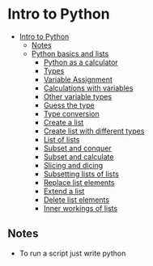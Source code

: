 # Intro to Python

<!-- TOC -->
* [Intro to Python](#intro-to-python)
  * [Notes](#notes)
  * [Python basics and lists](#python-basics-and-lists)
    * [Python as a calculator](#python-as-a-calculator)
    * [Types](#types)
    * [Variable Assignment](#variable-assignment)
    * [Calculations with variables](#calculations-with-variables)
    * [Other variable types](#other-variable-types)
    * [Guess the type](#guess-the-type)
    * [Type conversion](#type-conversion)
    * [Create a list](#create-a-list)
    * [Create list with different types](#create-list-with-different-types)
    * [List of lists](#list-of-lists)
    * [Subset and conquer](#subset-and-conquer)
    * [Subset and calculate](#subset-and-calculate)
    * [Slicing and dicing](#slicing-and-dicing)
    * [Subsetting lists of lists](#subsetting-lists-of-lists)
    * [Replace list elements](#replace-list-elements)
    * [Extend a list](#extend-a-list)
    * [Delete list elements](#delete-list-elements)
    * [Inner workings of lists](#inner-workings-of-lists)
<!-- TOC -->

## Notes

- To run a script just write python <script>.py
- Use `print()` to generate output from script
- To add comments to your Python script, you can use the # tag. These comments are not run as Python code, so they will not influence your result. As an example, take the comment in the editor, # Division; it is completely ignored during execution.
- You can check the type with `type(<variable>)`

## Python basics and lists

### Python as a calculator

Python is perfectly suited to do basic calculations. Apart from addition, subtraction, multiplication and division, there is also support for more advanced operations such as:

- Exponentiation: `**`. This operator raises the number to its left to the power of the number to its right. For example `4**2` will give `16`.
- Modulo: `%`. This operator returns the remainder of the division of the number to the left by the number on its right. For example `18 % 7` equals `4`.

### Types

- str
- float
- int
- bool

### Variable Assignment

In Python, a variable allows you to refer to a value with a name. To create a variable use `=`, like this example:

`x = 5`

You can now use the name of this variable, `x`, instead of the actual value, `5`.

Remember, `=` in Python means assignment, it doesn't test equality!

### Calculations with variables

Remember how you calculated the money you ended up with after 7 years of investing $100? You did something like this:

`100 * 1.1 ** 7`

Instead of calculating with the actual values, you can use variables instead. The `savings` variable you've created in the previous exercise represents the $100 you started with. It's up to you to create a new variable to represent `1.1` and then redo the calculations!

### Other variable types

In the previous exercise, you worked with two Python data types:

- int, or integer: a number without a fractional part. savings, with the value 100, is an example of an integer.
- float, or floating point: a number that has both an integer and fractional part, separated by a point. growth_multiplier, with the value 1.1, is an example of a float.

Next to numerical data types, there are two other very common data types:

- str, or string: a type to represent text. You can use single or double quotes to build a string.
- bool, or boolean: a type to represent logical values. Can only be True or False (the capitalization is important!).

### Guess the type

To find out the type of a value or a variable that refers to that value, you can use the `type()` function. Suppose you've defined a variable `a`, but you forgot the type of this variable. To determine the type of `a`, simply execute:

`type(a)`

We already went ahead and created three variables: `a`, `b` and `c`. You can use the IPython shell to discover their type. Which of the following options is correct?

### Type conversion
Using the `+` operator to paste together two strings can be very useful in building custom messages.

Suppose, for example, that you've calculated the return of your investment and want to summarize the results in a string. Assuming the integer savings and float result are defined, you can try something like this:

`print("I started with $" + savings + " and now have $" + result + ". Awesome!")`

This will not work, though, as you cannot simply sum strings and integers/floats.

To fix the error, you'll need to explicitly convert the types of your variables. More specifically, you'll need `str()`, to convert a value into a string. `str(savings)`, for example, will convert the integer `savings` to a string.

Similar functions such as `int()`, `float()` and `bool()` will help you convert Python values into any type.

### Create a list

As opposed to `int`, `bool` etc., a list is a compound data type; you can group values together:

```python
a = "is"
b = "nice"
my_list = ["my", "list", a, b]
```

After measuring the height of your family, you decide to collect some information on the house you're living in. The areas of the different parts of your house are stored in separate variables for now, as shown in the script.

### Create list with different types

A list can contain any Python type. Although it's not really common, a list can also contain a mix of Python types including strings, floats, booleans, etc.

The printout of the previous exercise wasn't really satisfying. It's just a list of numbers representing the areas, but you can't tell which area corresponds to which part of your house.

The code in the editor is the start of a solution. For some of the areas, the name of the corresponding room is already placed in front. Pay attention here! `"bathroom"` is a string, while `bath` is a variable that represents the float 9.50 you specified earlier.

### List of lists
As a data scientist, you'll often be dealing with a lot of data, and it will make sense to group some of this data.

Instead of creating a flat list containing strings and floats, representing the names and areas of the rooms in your house, you can create a list of lists. The script in the editor can already give you an idea.

Don't get confused here: `"hallway"` is a string, while `hall` is a variable that represents the float `11.25` you specified earlier.

### Subset and conquer

Subsetting Python lists is a piece of cake. Take the code sample below, which creates a list `x` and then selects "b" from it. Remember that this is the second element, so it has index 1. You can also use negative indexing.

```python
x = ["a", "b", "c", "d"]
x[1]
x[-3] # same result!
```

Remember the `areas` list from before, containing both strings and floats? Its definition is already in the script. Can you add the correct code to do some Python subsetting?

### Subset and calculate

After you've extracted values from a list, you can use them to perform additional calculations. Take this example, where the second and fourth element of a list `x` are extracted. The strings that result are pasted together using the `+` operator:

```python
x = ["a", "b", "c", "d"]
print(x[1] + x[3])
```

### Slicing and dicing

Selecting single values from a list is just one part of the story. It's also possible to slice your list, which means selecting multiple elements from your list. Use the following syntax:

`my_list[start:end]`

The `start` index will be included, while the `end` index is not.

The code sample below shows an example. A list with `"b"` and `"c"`, corresponding to indexes 1 and 2, are selected from a list `x`:

```python
x = ["a", "b", "c", "d"]
x[1:3]
```

The elements with index 1 and 2 are included, while the element with index 3 is not.

### Subsetting lists of lists

You saw before that a Python list can contain practically anything; even other lists! To subset lists of lists, you can use the same technique as before: square brackets. Try out the commands in the following code sample in the IPython Shell:

```python
x = [["a", "b", "c"],
     ["d", "e", "f"],
     ["g", "h", "i"]]
x[2][0]
x[2][:2]
```

`x[2]` results in a list, that you can subset again by adding additional square brackets.

What will `house[-1][1]` return? `house`, the list of lists that you created before, is already defined for you in the workspace. You can experiment with it in the IPython Shell.

### Replace list elements

Replacing list elements is pretty easy. Simply subset the list and assign new values to the subset. You can select single elements or you can change entire list slices at once.

Use the IPython Shell to experiment with the commands below. Can you tell what's happening and why?

```python
x = ["a", "b", "c", "d"]
x[1] = "r"
x[2:] = ["s", "t"]
```

For this and the following exercises, you'll continue working on the `areas` list that contains the names and areas of different rooms in a house.

### Extend a list

If you can change elements in a list, you sure want to be able to add elements to it, right? You can use the `+` operator:

```python
x = ["a", "b", "c", "d"]
y = x + ["e", "f"]
```

You just won the lottery, awesome! You decide to build a poolhouse and a garage. Can you add the information to the `areas` list?

### Delete list elements

Finally, you can also remove elements from your list. You can do this with the `del` statement:

```python
x = ["a", "b", "c", "d"]
del(x[1])
```

Pay attention here: as soon as you remove an element from a list, the indexes of the elements that come after the deleted element all change!

The updated and extended version of `areas` that you've built in the previous exercises is coded below. You can copy and paste this into the IPython Shell to play around with the result.

```python
areas = ["hallway", 11.25, "kitchen", 18.0,
        "chill zone", 20.0, "bedroom", 10.75,
         "bathroom", 10.50, "poolhouse", 24.5,
         "garage", 15.45]
```

There was a mistake! The amount you won with the lottery is not that big after all and it looks like the poolhouse isn't going to happen. You decide to remove the corresponding string and float from the `areas` list.

The `;` sign is used to place commands on the same line. The following two code chunks are equivalent:

```python
# Same line
command1; command2

# Separate lines
command1
command2
```

Which of the code chunks will do the job for us?

### Inner workings of lists

At the end of the video, Hugo explained how Python lists work behind the scenes. In this exercise you'll get some hands-on experience with this.

The Python code in the script already creates a list with the name `areas` and a copy named `areas_copy`. Next, the first element in the `areas_copy` list is changed and the `areas` list is printed out. If you hit Run Code you'll see that, although you've changed `areas_copy`, the change also takes effect in the `areas` list. That's because `areas` and `areas_copy` point to the same list.

If you want to prevent changes in `areas_copy` from also taking effect in `areas`, you'll have to do a more explicit copy of the `areas` list. You can do this with `list()` or by using `[:]`.

## Functions

### Familiar functions

Out of the box, Python offers a bunch of built-in functions to make your life as a data scientist easier. You already know two such functions: `print()` and `type()`. You've also used the functions `str()`, `int()`, `bool()` and `float()` to switch between data types. These are built-in functions as well.

Calling a function is easy. To get the type of `3.0` and store the output as a new variable, `result`, you can use the following:

`result = type(3.0)`

The general recipe for calling functions and saving the result to a variable is thus:

`output = function_name(input)`

### Help!

Maybe you already know the name of a Python function, but you still have to figure out how to use it. Ironically, you have to ask for information about a function with another function: `help()`. In IPython specifically, you can also use `?` before the function name.

To get help on the `max()` function, for example, you can use one of these calls:

```python
help(max)
?max
```

Use the IPython Shell to open up the documentation on `pow()`. Which of the following statements is true?

### Multiple arguments

In the previous exercise, you identified optional arguments by viewing the documentation with `help()`. You'll now apply this to change the behavior of the `sorted()` function.

Have a look at the documentation of `sorted()` by typing `help(sorted)` in the IPython Shell.

You'll see that `sorted()` takes three arguments: `iterable`, `key`, and `reverse`.

`key=None` means that if you don't specify the `key` argument, it will be `None`. `reverse=False` means that if you don't specify the `reverse` argument, it will be `False`, by default.

In this exercise, you'll only have to specify `iterable` and `reverse`, not `key`. The first input you pass to `sorted()` will be matched to the `iterable` argument, but what about the second input? To tell Python you want to specify `reverse` without changing anything about `key`, you can use `=` to assign it a new value:

`sorted(____, reverse=____)`

Two lists have been created for you. Can you paste them together and sort them in descending order?

Note: For now, we can understand an iterable as being any collection of objects, e.g., a List.

### String Methods

Strings come with a bunch of methods. Follow the instructions closely to discover some of them. If you want to discover them in more detail, you can always type `help(str)` in the IPython Shell.

A string `place` has already been created for you to experiment with.

### List Methods

Strings are not the only Python types that have methods associated with them. Lists, floats, integers and booleans are also types that come packaged with a bunch of useful methods. In this exercise, you'll be experimenting with:

- `index()`, to get the index of the first element of a list that matches its input and 
- `count()`, to get the number of times an element appears in a list. 

- You'll be working on the list with the area of different parts of a house: `areas`.

Most list methods will change the list they're called on. Examples are:

- `append()`, that adds an element to the list it is called on,
- `remove()`, that removes the first element of a list that matches the input, and
- `reverse()`, that reverses the order of the elements in the list it is called on.

You'll be working on the list with the area of different parts of the house: `areas`.

### Import package

As a data scientist, some notions of geometry never hurt. Let's refresh some of the basics.

For a fancy clustering algorithm, you want to find the circumference, `C`, and area, `A`, of a circle. When the radius of the circle is `r`, you can calculate `C` and `A` as:

![circunference-area](./assets/Screenshot 2023-02-18 at 17.01.11.png)

To use the constant `pi`, you'll need the `math` package. A variable `r` is already coded in the script. Fill in the code to calculate `C` and `A` and see how the `print()` functions create some nice printouts.

### Selective import

General imports, like `import math`, make all functionality from the `math` package available to you. However, if you decide to only use a specific part of a package, you can always make your import more selective:

`from math import pi`

Let's say the Moon's orbit around planet Earth is a perfect circle, with a radius `r` (in km) that is defined in the script.

### Different ways of importing

There are several ways to import packages and modules into Python. Depending on the import call, you'll have to use different Python code.

Suppose you want to use the function `inv()`, which is in the `linalg` subpackage of the `scipy` package. You want to be able to use this function as follows:

`my_inv([[1,2], [3,4]])`

Which `import` statement will you need in order to run the above code without an error?

## NumPy

### Your First NumPy Array

In this chapter, we're going to dive into the world of baseball. Along the way, you'll get comfortable with the basics of `numpy`, a powerful package to do data science.

A list `baseball` has already been defined in the Python script, representing the height of some baseball players in centimeters. Can you add some code here and there to create a `numpy` array from it?

```python
# Exercise
#Import the numpy package as np, so that you can refer to numpy with np.
#Use np.array() to create a numpy array from baseball. Name this array np_baseball.
#Print out the type of np_baseball to check that you got it right.

# Create list baseball
baseball = [180, 215, 210, 210, 188, 176, 209, 200]

# Import the numpy package as np

# Create a numpy array from baseball: np_baseball

# Print out type of np_baseball
```

### Baseball players' height

You are a huge baseball fan. You decide to call the MLB (Major League Baseball) and ask around for some more statistics on the height of the main players. They pass along data on more than a thousand players, which is stored as a regular Python list: `height_in`. The height is expressed in inches. Can you make a `numpy` array out of it and convert the units to meters?

`height_in` is already available and the `numpy` package is loaded, so you can start straight away (Source: stat.ucla.edu).

```python
# Exercise
# Create a numpy array from height_in. Name this new array np_height_in.
# Print np_height_in.
# Multiply np_height_in with 0.0254 to convert all height measurements from inches to meters. Store the new values in a new array, np_height_m.
# Print out np_height_m and check if the output makes sense.

# height_in is available as a regular list

# Import numpy
import numpy as np

# Create a numpy array from height_in: np_height_in

# Print out np_height_in

# Convert np_height_in to m: np_height_m

# Print np_height_m
```

### Baseball player's BMI

The MLB also offers to let you analyze their weight data. Again, both are available as regular Python lists: `height_in` and `weight_lb`. `height_in` is in inches and `weight_lb` is in pounds.

It's now possible to calculate the BMI of each baseball player. Python code to convert `height_in` to a `numpy` array with the correct units is already available in the workspace. Follow the instructions step by step and finish the game!

#### Exercise instructions

![exercise-001](./assets/Screenshot 2023-02-18 at 17.32.51.png)

```python
# Exercise
# height_in and weight_lb are available as regular lists

# Import numpy
import numpy as np

# Create array from height_in with metric units: np_height_m
np_height_m = np.array(height_in) * 0.0254

# Create array from weight_lb with metric units: np_weight_kg

# Calculate the BMI: bmi

# Print out bmi
```

### Lightweight baseball players

To subset both regular Python lists and numpy arrays, you can use square brackets:

```python
x = [4 , 9 , 6, 3, 1]
x[1]
import numpy as np
y = np.array(x)
y[1]
```

For `numpy` specifically, you can also use boolean `numpy` arrays:

```python
high = y > 5
y[high]
```

The code that calculates the BMI of all baseball players is already included. Follow the instructions and reveal interesting things from the data!

#### Exercise instructions

![exercise-002](./assets/Screenshot%202023-02-18%20at%2017.38.04.png)

```python
# height_in and weight_lb are available as a regular lists

# Import numpy
import numpy as np

# Calculate the BMI: bmi
np_height_m = np.array(height_in) * 0.0254
np_weight_kg = np.array(weight_lb) * 0.453592
bmi = np_weight_kg / np_height_m ** 2

# Create the light array

# Print out light

# Print out BMIs of all baseball players whose BMI is below 21
```

### NumPy Side Effects

As Hugo explained before, `numpy` is great for doing vector arithmetic. If you compare its functionality with regular Python lists, however, some things have changed.

First of all, `numpy` arrays cannot contain elements with different types. If you try to build such a list, some of the elements' types are changed to end up with a homogeneous list. This is known as type coercion.

Second, the typical arithmetic operators, such as `+`, `-`, `*` and `/` have a different meaning for regular Python lists and `numpy` arrays.

Have a look at this line of code:

`np.array([True, 1, 2]) + np.array([3, 4, False])`

Can you tell which code chunk builds the exact same Python object? The `numpy` package is already imported as `np`, so you can start experimenting in the IPython Shell straight away!

### Subsetting NumPy Arrays

You've seen it with your own eyes: Python lists and numpy arrays sometimes behave differently. Luckily, there are still certainties in this world. For example, subsetting (using the square bracket notation on lists or arrays) works exactly the same. To see this for yourself, try the following lines of code in the IPython Shell:

```python
x = ["a", "b", "c"]
x[1]

np_x = np.array(x)
np_x[1]
```

The script in the editor already contains code that imports `numpy` as `np`, and stores both the height and weight of the MLB players as `numpy` arrays.

### Your First 2D NumPy Array

Before working on the actual MLB data, let's try to create a 2D `numpy` array from a small list of lists.

In this exercise, `baseball` is a list of lists. The main list contains 4 elements. Each of these elements is a list containing the height and the weight of 4 `baseball` players, in this order. baseball is already coded for you in the script.

### Baseball data in 2D form

You have another look at the MLB data and realize that it makes more sense to restructure all this information in a 2D `numpy` array. This array should have 1015 rows, corresponding to the 1015 baseball players you have information on, and 2 columns (for height and weight).

The MLB was, again, very helpful and passed you the data in a different structure, a Python list of lists. In this list of lists, each sublist represents the height and weight of a single baseball player. The name of this embedded list is `baseball`.

Can you store the data as a 2D array to unlock numpy's extra functionality?

### Subsetting 2D NumPy Arrays

If your 2D `numpy` array has a regular structure, i.e. each row and column has a fixed number of values, complicated ways of subsetting become very easy. Have a look at the code below where the elements `"a"` and `"c"` are extracted from a list of lists.

```python
# regular list of lists
x = [["a", "b"], ["c", "d"]]
[x[0][0], x[1][0]]

# numpy
import numpy as np
np_x = np.array(x)
np_x[:, 0]
```

For regular Python lists, this is a real pain. For 2D `numpy` arrays, however, it's pretty intuitive! The indexes before the comma refer to the rows, while those after the comma refer to the columns. The `:` is for slicing; in this example, it tells Python to include all rows.

The code that converts the pre-loaded `baseball` list to a 2D `numpy` array is already in the script. The first column contains the players' height in inches and the second column holds player weight, in pounds. Add some lines to make the correct selections. Remember that in Python, the first element is at index 0!

### 2D Arithmetic

Remember how you calculated the Body Mass Index for all baseball players? `numpy` was able to perform all calculations element-wise (i.e. element by element). For 2D `numpy` arrays this isn't any different! You can combine matrices with single numbers, with vectors, and with other matrices.

Execute the code below in the IPython shell and see if you understand:

```python
import numpy as np
np_mat = np.array([[1, 2],
                   [3, 4],
                   [5, 6]])
np_mat * 2
np_mat + np.array([10, 10])
np_mat + np_mat
```

`np_baseball` is coded for you; it's again a 2D `numpy` array with 3 columns representing height (in inches), weight (in pounds) and age (in years).

### Average versus median

You now know how to use `numpy` functions to get a better feeling for your data. It basically comes down to importing `numpy` and then calling several simple functions on the `numpy` arrays:

```python
import numpy as np
x = [1, 4, 8, 10, 12]
np.mean(x)
np.median(x)
```

The baseball data is available as a 2D `numpy` array with 3 columns (height, weight, age) and 1015 rows. The name of this `numpy` array is `np_baseball`. After restructuring the data, however, you notice that some height values are abnormally high. Follow the instructions and discover which summary statistic is best suited if you're dealing with so-called outliers.

### Blend it all together

In the last few exercises you've learned everything there is to know about heights and weights of baseball players. Now it's time to dive into another sport: soccer.

You've contacted FIFA for some data and they handed you two lists. The lists are the following:

```python
positions = ['GK', 'M', 'A', 'D', ...]
heights = [191, 184, 185, 180, ...]
```

Each element in the lists corresponds to a player. The first list, `positions`, contains strings representing each player's position. The possible positions are: `'GK'` (goalkeeper), `'M'` (midfield), `'A'` (attack) and `'D'` (defense). The second list, `heights`, contains integers representing the height of the player in cm. The first player in the lists is a goalkeeper and is pretty tall (191 cm).

You're fairly confident that the median height of goalkeepers is higher than that of other players on the soccer field. Some of your friends don't believe you, so you are determined to show them using the data you received from FIFA and your newly acquired Python skills.